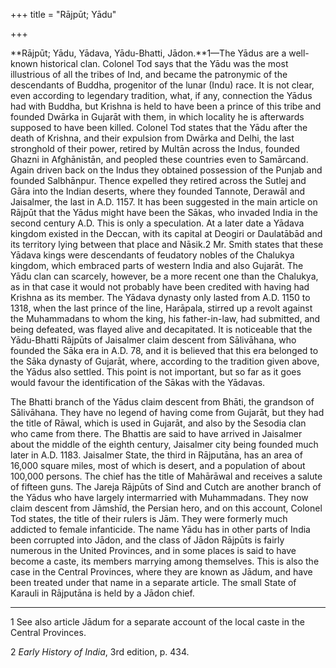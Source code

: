 +++
title = "Rājpūt; Yādu"

+++

**Rājpūt; Yādu, Yādava, Yādu-Bhatti, Jādon.**1—The Yādus are a well-known historical clan. Colonel Tod says that the Yādu was the most illustrious of all the tribes of Ind, and became the patronymic of the descendants of Buddha, progenitor of the lunar \(Indu\) race. It is not clear, even according to legendary tradition, what, if any, connection the Yādus had with Buddha, but Krishna is held to have been a prince of this tribe and founded Dwārka in Gujarāt with them, in which locality he is afterwards supposed to have been killed. Colonel Tod states that the Yādu after the death of Krishna, and their expulsion from Dwārka and Delhi, the last stronghold of their power, retired by Multān across the Indus, founded Ghazni in Afghānistān, and peopled these countries even to Samārcand. Again driven back on the Indus they obtained possession of the Punjab and founded Salbhānpur. Thence expelled they retired across the Sutlej and Gāra into the Indian deserts, where they founded Tannote, Derawāl and Jaisalmer, the last in A.D. 1157. It has been suggested in the main article on Rājpūt that the Yādus might have been the Sākas, who invaded India in the second century A.D. This is only a speculation. At a later date a Yādava kingdom existed in the Deccan, with its capital at Deogiri or Daulatābād and its territory lying between that place and Nāsik.2 Mr. Smith states that these Yādava kings were descendants of feudatory nobles of the Chalukya kingdom, which embraced parts of western India and also Gujarāt. The Yādu clan can scarcely, however, be a more recent one than the Chalukya, as in that case it would not probably have been credited with having had Krishna as its member. The Yādava dynasty only lasted from A.D. 1150 to 1318, when the last prince of the line, Harāpala, stirred up a revolt against the Muhammadans to whom the king, his father-in-law, had submitted, and being defeated, was flayed alive and decapitated. It is noticeable that the Yādu-Bhatti Rājpūts of Jaisalmer claim descent from Sālivāhana, who founded the Sāka era in A.D. 78, and it is believed that this era belonged to the Sāka dynasty of Gujarāt, where, according to the tradition given above, the Yādus also settled. This point is not important, but so far as it goes would favour the identification of the Sākas with the Yādavas. 

The Bhatti branch of the Yādus claim descent from Bhāti, the grandson of Sālivāhana. They have no legend of having come from Gujarāt, but they had the title of Rāwal, which is used in Gujarāt, and also by the Sesodia clan who came from there. The Bhattis are said to have arrived in Jaisalmer about the middle of the eighth century, Jaisalmer city being founded much later in A.D. 1183. Jaisalmer State, the third in Rājputāna, has an area of 16,000 square miles, most of which is desert, and a population of about 100,000 persons. The chief has the title of Mahārāwal and receives a salute of fifteen guns. The Jareja Rājpūts of Sind and Cutch are another branch of the Yādus who have largely intermarried with Muhammadans. They now claim descent from Jāmshīd, the Persian hero, and on this account, Colonel Tod states, the title of their rulers is Jām. They were formerly much addicted to female infanticide. The name Yādu has in other parts of India been corrupted into Jādon, and the class of Jādon Rājpūts is fairly numerous in the United Provinces, and in some places is said to have become a caste, its members marrying among themselves. This is also the case in the Central Provinces, where they are known as Jādum, and have been treated under that name in a separate article. The small State of Karauli in Rājputāna is held by a Jādon chief. 


* * *

1 See also article Jādum for a separate account of the local caste in the Central Provinces. 

2 *Early History of India*, 3rd edition, p. 434. 



